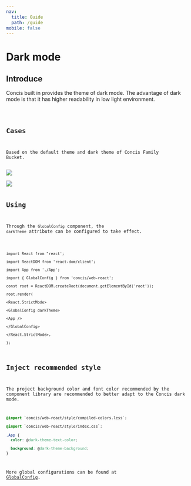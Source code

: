 ```yaml
---
nav:
  title: Guide
  path: /guide
mobile: false
---
```


# Dark mode

## Introduce

Concis built in provides the theme of dark mode. The advantage of dark mode is that it has higher readability in low light environment.

<code src="../../packages/concis-react/src/GlobalConfig/demos/index2.tsx" />

## Cases

Based on the default theme and dark theme of Concis Family Bucket.

<img src="http://concis.org.cn/images/concis-light-template.jpg" />

<img src="http://concis.org.cn/images/concis-dark-template.jpg" />

## Using

Through the `GlobalConfig` component, the `darkTheme` attribute can be configured to take effect.

```tsx pure

import React from "react';

import ReactDOM from 'react-dom/client';

import App from './App';

import { GlobalConfig } from 'concis/web-react';

const root = ReactDOM.createRoot(document.getElementById('root'));

root.render(

<React.StrictMode>

<GlobalConfig darkTheme>

<App />

</GlobalConfig>

</React.StrictMode>,

);

```

## Inject recommended style

The project background color and font color recommended by the component library are recommended to better adapt to the Concis dark mode.

```css pure
@import `concis/web-react/style/compiled-colors.less`;

@import `concis/web-react/style/index.css`;

.App {
  color: @dark-theme-text-color;

  background: @dark-theme-background;
}
```

More global configurations can be found at <a href="http://concis.org.cn/#/common/global-config">GlobalConfig</a>.
